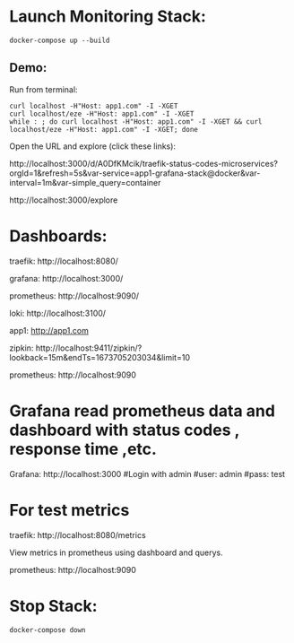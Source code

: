 # Launch Monitoring Stack: 
```
docker-compose up --build
```

## Demo:

Run from terminal:

```
curl localhost -H"Host: app1.com" -I -XGET
curl localhost/eze -H"Host: app1.com" -I -XGET
while : ; do curl localhost -H"Host: app1.com" -I -XGET && curl localhost/eze -H"Host: app1.com" -I -XGET; done

```

Open the URL and explore (click these links):

http://localhost:3000/d/A0DfKMcik/traefik-status-codes-microservices?orgId=1&refresh=5s&var-service=app1-grafana-stack@docker&var-interval=1m&var-simple_query=container

http://localhost:3000/explore


# Dashboards:

traefik: http://localhost:8080/

grafana: http://localhost:3000/

prometheus: http://localhost:9090/

loki: http://localhost:3100/

app1: http://app1.com

zipkin: http://localhost:9411/zipkin/?lookback=15m&endTs=1673705203034&limit=10

prometheus: http://localhost:9090


# Grafana read prometheus data and dashboard with status codes , response time ,etc.

Grafana: http://localhost:3000 #Login with admin #user: admin #pass: test

# For test metrics
traefik: http://localhost:8080/metrics

View metrics in prometheus using dashboard and querys.

prometheus: http://localhost:9090


# Stop Stack:
```
docker-compose down
```
